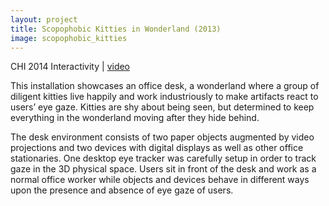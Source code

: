 ```yaml
---
layout: project
title: Scopophobic Kitties in Wonderland (2013)
image: scopophobic_kitties
---
```


<div class="metadata">CHI 2014 Interactivity | <a href="https://www.youtube.com/watch?v=VdFkb_aqYZQ">video</a></div>

This installation showcases an office desk, a wonderland where a group of diligent kitties live happily and work industriously to make artifacts react to users’ eye gaze. Kitties are shy about being seen, but determined to keep everything in the wonderland moving after they hide behind.

The desk environment consists of two paper objects augmented by video projections and two devices with digital displays as well as other office stationaries. One desktop eye tracker was carefully setup in order to track gaze in the 3D physical space. Users sit in front of the desk and work as a normal office worker while objects and devices behave in different ways upon the presence and absence of eye gaze of users.

